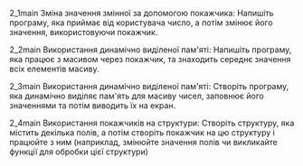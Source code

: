 2_1main Зміна значення змінної за допомогою покажчика:
Напишіть програму, яка приймає від користувача число, а потім змінює 
його значення, використовуючи покажчик.

2_2main Використання динамічно виділеної пам'яті:
Напишіть програму, яка працює з масивом через покажчик, та 
знаходить середнє значення всіх елементів масиву.


2_3main Використання динамічно виділеної пам'яті:
Створіть програму, яка динамічно виділяє пам'ять для масиву чисел, 
заповнює його значеннями та потім виводить їх на екран.


2_4main Використання покажчиків на структури:
Створіть структуру, яка містить декілька полів, а потім створіть 
покажчик на цю структуру і працюйте з ним (наприклад, змінюйте значення 
полів чи викликайте функції для обробки цієї структури)
